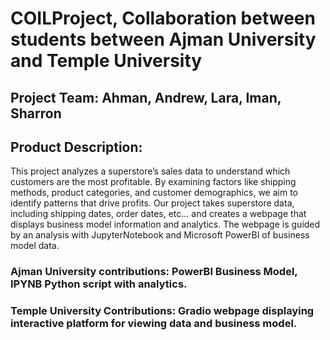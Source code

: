 # COILProject, Collaboration between students between Ajman University and Temple University

## Project Team: Ahman, Andrew, Lara, Iman, Sharron

## Product Description:
This project analyzes a superstore’s sales data to understand which customers are the most profitable. By examining factors like shipping methods, product categories, and customer demographics, we aim to identify patterns that drive profits. Our project takes superstore data, including shipping dates, order dates, etc... and creates a webpage that displays business model information and analytics. The webpage is guided by an analysis with JupyterNotebook and Microsoft PowerBI of business model data. 

### Ajman University contributions: PowerBI Business Model, IPYNB Python script with analytics.
### Temple University Contributions: Gradio webpage displaying interactive platform for viewing data and business model.
